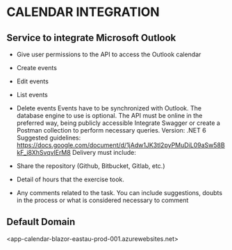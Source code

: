 # CALENDAR INTEGRATION

## Service to integrate Microsoft Outlook

- Give user permissions to the API to access the Outlook calendar
- Create events
- Edit events
- List events
- Delete events
Events have to be synchronized with Outlook.
The database engine to use is optional.
The API must be online in the preferred way, being publicly accessible
Integrate Swagger or create a Postman collection to perform necessary queries.
Version: .NET 6
Suggested guidelines:
<https://docs.google.com/document/d/1jAdw1JK3tl2pyPMuDiL09aSw58BkF_i8XhSvqvlErM8>
Delivery must include:

- Share the repository (Github, Bitbucket, Gitlab, etc.)
- Detail of hours that the exercise took.
- Any comments related to the task. You can include suggestions, doubts in the
process or what is considered necessary to comment

## Default Domain

<app-calendar-blazor-eastau-prod-001.azurewebsites.net>

